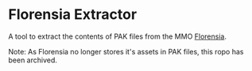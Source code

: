 # Florensia Extractor
A tool to extract the contents of PAK files from the MMO [Florensia](https://store.steampowered.com/app/384030).

Note: As Florensia no longer stores it's assets in PAK files, this ropo has been archived.
